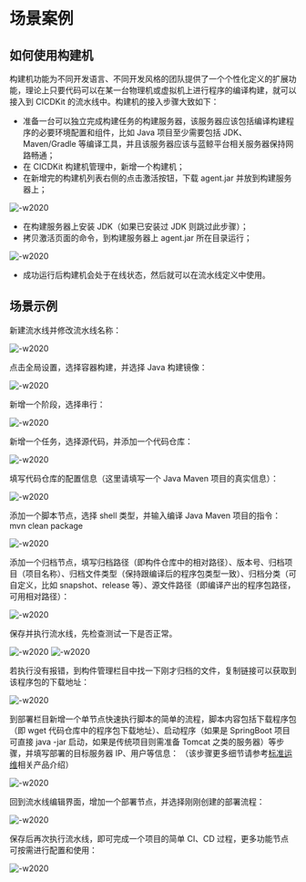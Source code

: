 # 场景案例

## 如何使用构建机

构建机功能为不同开发语言、不同开发风格的团队提供了一个个性化定义的扩展功能，理论上只要代码可以在某一台物理机或虚拟机上进行程序的编译构建，就可以接入到 CICDKit 的流水线中。构建机的接入步骤大致如下：

- 准备一台可以独立完成构建任务的构建服务器，该服务器应该包括编译构建程序的必要环境配置和组件，比如 Java 项目至少需要包括 JDK、Maven/Gradle 等编译工具，并且该服务器应该与蓝鲸平台相关服务器保持网路畅通；
- 在 CICDKit 构建机管理中，新增一个构建机；
- 在新增完的构建机列表右侧的点击激活按钮，下载 agent.jar 并放到构建服务器上；

![-w2020](../assets/bk-cicdkit-45.png)

- 在构建服务器上安装 JDK（如果已安装过 JDK 则跳过此步骤）；
- 拷贝激活页面的命令，到构建服务器上 agent.jar 所在目录运行；

![-w2020](../assets/bk-cicdkit-46.png)

- 成功运行后构建机会处于在线状态，然后就可以在流水线定义中使用。


## 场景示例

新建流水线并修改流水线名称：

![-w2020](../assets/bk-cicdkit-47.png)

点击全局设置，选择容器构建，并选择 Java 构建镜像：

![-w2020](../assets/bk-cicdkit-48.png)

新增一个阶段，选择串行：

![-w2020](../assets/bk-cicdkit-49.png)

新增一个任务，选择源代码，并添加一个代码仓库：

![-w2020](../assets/bk-cicdkit-50.png)

填写代码仓库的配置信息（这里请填写一个 Java Maven 项目的真实信息）：

![-w2020](../assets/bk-cicdkit-51.png)

添加一个脚本节点，选择 shell 类型，并输入编译 Java Maven 项目的指令：mvn clean package

![-w2020](../assets/bk-cicdkit-52.png)

添加一个归档节点，填写归档路径（即构件仓库中的相对路径）、版本号、归档项目（项目名称）、归档文件类型（保持跟编译后的程序包类型一致）、归档分类（可自定义，比如 snapshot、release 等）、源文件路径（即编译产出的程序包路径，可用相对路径）：

![-w2020](../assets/bk-cicdkit-53.png)

保存并执行流水线，先检查测试一下是否正常。

![-w2020](../assets/bk-cicdkit-54.png)
![-w2020](../assets/bk-cicdkit-55.png)

若执行没有报错，到构件管理栏目中找一下刚才归档的文件，复制链接可以获取到该程序包的下载地址：

![-w2020](../assets/bk-cicdkit-56.png)

到部署栏目新增一个单节点快速执行脚本的简单的流程，脚本内容包括下载程序包（即 wget 代码仓库中的程序包下载地址）、启动程序（如果是 SpringBoot 项目可直接 java -jar 启动，如果是传统项目则需准备 Tomcat 之类的服务器）等步骤，并填写部署的目标服务器 IP、用户等信息：
（该步骤更多细节请参考[标准运维](5.1/标准运维/快速入门/Guide1.md)相关产品介绍）

![-w2020](../assets/bk-cicdkit-57.png)

回到流水线编辑界面，增加一个部署节点，并选择刚刚创建的部署流程：

![-w2020](../assets/bk-cicdkit-58.png)

保存后再次执行流水线，即可完成一个项目的简单 CI、CD 过程，更多功能节点可按需进行配置和使用：

![-w2020](../assets/bk-cicdkit-59.png)
